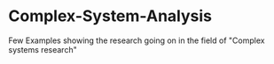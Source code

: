 Complex-System-Analysis
=======================

Few Examples showing the research going on in the field of "Complex systems research"
